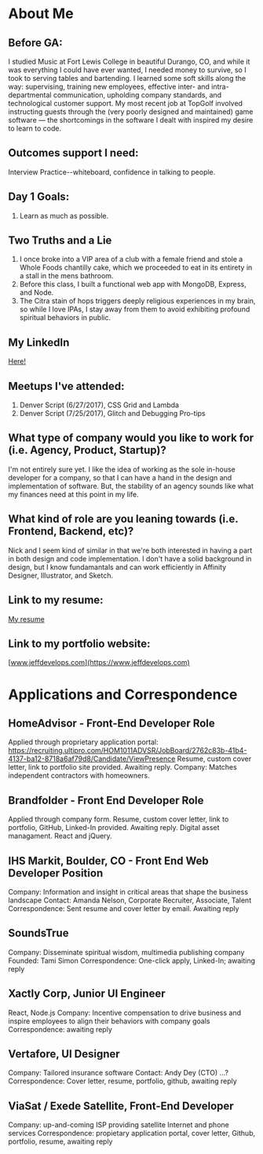 # About Me

## Before GA:
I studied Music at Fort Lewis College in beautiful Durango, CO, and while it was everything I could have ever wanted, I needed money to survive, so I took to serving tables and bartending. I learned some soft skills along the way: supervising, training new employees, effective inter- and intra-departmental communication, upholding company standards, and technological customer support. My most recent job at TopGolf involved instructing guests through the (very poorly designed and maintained) game software &mdash; the shortcomings in the software I dealt with inspired my desire to learn to code.

## Outcomes support I need:
 Interview Practice--whiteboard, confidence in talking to people. 

## Day 1 Goals:
1. Learn as much as possible.

## Two Truths and a Lie

1. I once broke into a VIP area of a club with a female friend and stole a Whole Foods chantilly cake, which we proceeded to eat in its entirety in
a stall in the mens bathroom. 
2. Before this class, I built a functional web app with MongoDB, Express, and Node. 
3. The Citra stain of hops triggers deeply religious experiences in my brain, so while I love IPAs, I stay away from them to avoid exhibiting
profound spiritual behaviors in public.

## My LinkedIn
[Here!](https://www.linkedin.com/in/jeff-develops/)

## Meetups I've attended:
1. Denver Script (6/27/2017), CSS Grid and Lambda
2. Denver Script (7/25/2017), Glitch and Debugging Pro-tips

## What type of company would you like to work for (i.e. Agency, Product, Startup)?
I'm not entirely sure yet. I like the idea of working as the sole in-house developer for a company, so that I can have a hand in the design and implementation of software. But, the stability of an agency sounds like what my finances need at this point in my life. 

## What kind of role are you leaning towards (i.e. Frontend, Backend, etc)?
Nick and I seem kind of similar in that we're both interested in having a part in both design and code implementation. I don't have a solid
background in design, but I know fundamantals and can work efficiently in Affinity Designer, Illustrator, and Sketch.

## Link to my resume: 
[My resume](./Jeff_Reynolds_Resume.pdf)

## Link to my portfolio website: 
[www.jeffdevelops.com](https://www.jeffdevelops.com)

# Applications and Correspondence
## HomeAdvisor - Front-End Developer Role
Applied through proprietary application portal: https://recruiting.ultipro.com/HOM1011ADVSR/JobBoard/2762c83b-41b4-4137-ba12-8718a6af79d8/Candidate/ViewPresence Resume, custom cover letter, link to portfolio site provided.
Awaiting reply.
Company: Matches independent contractors with homeowners.

## Brandfolder - Front End Developer Role
Applied through company form. Resume, custom cover letter, link to portfolio, GitHub, Linked-In provided. Awaiting reply.
Digital asset managament. React and jQuery.

## IHS Markit, Boulder, CO - Front End Web Developer Position
Company: Information and insight in critical areas that shape the business landscape
Contact: Amanda Nelson, Corporate Recruiter, Associate, Talent
Correspondence:
Sent resume and cover letter by email. Awaiting reply

## SoundsTrue
Company: Disseminate spiritual wisdom, multimedia publishing company
Founded: Tami Simon
Correspondence: One-click apply, Linked-In; awaiting reply

## Xactly Corp, Junior UI Engineer
React, Node.js
Company: Incentive compensation to drive business and inspire employees to align their behaviors with company goals
Correspondence: awaiting reply

## Vertafore, UI Designer
Company: Tailored insurance software
Contact: Andy Dey (CTO) ...?
Correspondence: Cover letter, resume, portfolio, github, awaiting reply

## ViaSat / Exede Satellite, Front-End Developer
Company: up-and-coming ISP providing satellite Internet and phone services
Correspondence: propietary application portal, cover letter, Github, portfolio, resume, awaiting reply

